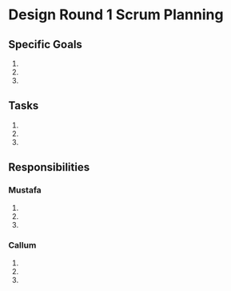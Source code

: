 # Design Round 1 Scrum Planning
## Specific Goals
1. 
2. 
3. 

## Tasks
1. 
2. 
3. 

## Responsibilities
### Mustafa
1. 
2. 
3. 

### Callum
1. 
2. 
3. 